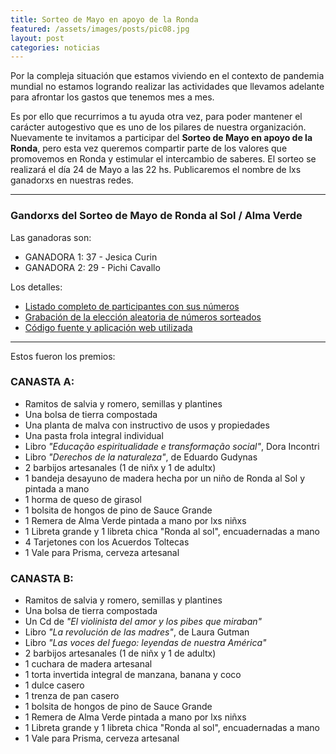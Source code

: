 ```yaml
---
title: Sorteo de Mayo en apoyo de la Ronda
featured: /assets/images/posts/pic08.jpg
layout: post
categories: noticias
---
```


Por la compleja situación que estamos viviendo en el contexto de pandemia mundial no estamos logrando realizar las actividades que llevamos adelante para afrontar los gastos que tenemos mes a mes.

Es por ello que recurrimos a tu ayuda otra vez, para poder mantener el carácter autogestivo que es uno de los pilares de nuestra organización.
Nuevamente te invitamos a participar del **Sorteo de Mayo en apoyo de la Ronda**, pero esta vez queremos compartir parte de los valores que promovemos en Ronda y estimular el intercambio de saberes. El sorteo se realizará el día 24 de Mayo a las 22 hs. Publicaremos el nombre de lxs ganadorxs en nuestras redes.

---

### Gandorxs del Sorteo de Mayo de Ronda al Sol / Alma Verde

Las ganadoras son:

* GANADORA 1: 37 - Jesica Curin
* GANADORA 2: 29 - Pichi Cavallo


Los detalles:

* <a href="https://evo.re/av-sorteo-participantes">Listado completo de participantes con sus números</a>
* <a href="https://evo.re/av-sorteo-ganadores">Grabación de la elección aleatoria de números sorteados</a>
* <a href="https://evo.re/av-sorteo-codigo">Código fuente y aplicación web utilizada</a>

---

Estos fueron los premios:

### CANASTA A:

* Ramitos de salvia y romero, semillas y plantines
* Una bolsa de tierra compostada
* Una planta de malva con instructivo de usos y propiedades
* Una pasta frola integral individual
* Libro *"Educação espiritualidade e transformação social"*, Dora Incontri
* Libro *"Derechos de la naturaleza"*, de Eduardo Gudynas
* 2 barbijos artesanales (1 de niñx y 1 de adultx)
* 1 bandeja desayuno de madera hecha por un niño de Ronda al Sol y pintada a mano
* 1 horma de queso de girasol
* 1 bolsita de hongos de pino de Sauce Grande
* 1 Remera de Alma Verde pintada a mano por lxs niñxs
* 1 Libreta grande y 1 libreta chica "Ronda al sol", encuadernadas a mano
* 4 Tarjetones con los Acuerdos Toltecas
* 1 Vale para Prisma, cerveza artesanal

### CANASTA B:

* Ramitos de salvia y romero, semillas y plantines
* Una bolsa de tierra compostada
* Un Cd de *"El violinista del amor y los pibes que miraban"*
* Libro *"La revolución de las madres"*, de Laura Gutman
* Libro *"Las voces del fuego: leyendas de nuestra América"*
* 2 barbijos artesanales (1 de niñx y 1 de adultx)
* 1 cuchara de madera artesanal
* 1 torta invertida integral de manzana, banana y coco
* 1 dulce casero
* 1 trenza de pan casero
* 1 bolsita de hongos de pino de Sauce Grande
* 1 Remera de Alma Verde pintada a mano por lxs niñxs
* 1 Libreta grande y 1 libreta chica "Ronda al sol", encuadernadas a mano
* 1 Vale para Prisma, cerveza artesanal
